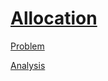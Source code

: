 # [Allocation](https://codingcompetitions.withgoogle.com/kickstart/round/0000000000436140/000000000068cca3)

[Problem](PROBLEM.rst)

[Analysis](ANALYSIS.rst)

